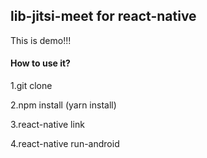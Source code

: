 ## lib-jitsi-meet for react-native

This is demo!!!

#### How to use it?

1.git clone

2.npm install (yarn install)

3.react-native link 

4.react-native run-android

